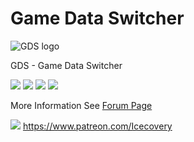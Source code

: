 # Game Data Switcher

![GDS logo][1]

GDS - Game Data Switcher

![][2]
![][3]
![][4]
![][7]

More Information See [Forum Page][5]

![][6] https://www.patreon.com/Icecovery


  [1]: https://i.imgur.com/CmQ2Zd4.png
  [2]: https://img.shields.io/badge/Windows-Available-blue.svg?style=flat-square
  [3]: https://img.shields.io/badge/Version-1.0.2-orange.svg?style=flat-square
  [4]: https://img.shields.io/badge/KSP_Version-ALL-green.svg?style=flat-square
  [5]: https://forum.kerbalspaceprogram.com/index.php?/topic/170323-*
  [6]: https://img.shields.io/badge/Donate-Patreon-red.svg?style=flat-square
  [7]: https://img.shields.io/badge/CKAN-Support-66ccff.svg?style=flat-square
